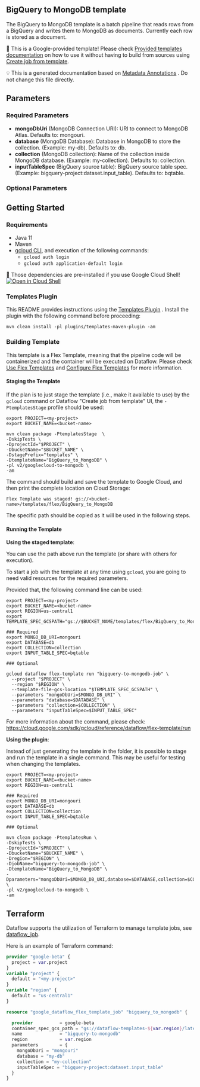 
BigQuery to MongoDB template
---
The BigQuery to MongoDB template is a batch pipeline that reads rows from a
BigQuery and writes them to MongoDB as documents. Currently each row is stored as
a document.


:memo: This is a Google-provided template! Please
check [Provided templates documentation](https://cloud.google.com/dataflow/docs/guides/templates/provided/bigquery-to-mongodb)
on how to use it without having to build from sources using [Create job from template](https://console.cloud.google.com/dataflow/createjob?template=BigQuery_to_MongoDB).

:bulb: This is a generated documentation based
on [Metadata Annotations](https://github.com/GoogleCloudPlatform/DataflowTemplates#metadata-annotations)
. Do not change this file directly.

## Parameters

### Required Parameters

* **mongoDbUri** (MongoDB Connection URI): URI to connect to MongoDB Atlas. Defaults to: mongouri.
* **database** (MongoDB Database): Database in MongoDB to store the collection. (Example: my-db). Defaults to: db.
* **collection** (MongoDB collection): Name of the collection inside MongoDB database. (Example: my-collection). Defaults to: collection.
* **inputTableSpec** (BigQuery source table): BigQuery source table spec. (Example: bigquery-project:dataset.input_table). Defaults to: bqtable.

### Optional Parameters




## Getting Started

### Requirements

* Java 11
* Maven
* [gcloud CLI](https://cloud.google.com/sdk/gcloud), and execution of the
  following commands:
  * `gcloud auth login`
  * `gcloud auth application-default login`

:star2: Those dependencies are pre-installed if you use Google Cloud Shell!
[![Open in Cloud Shell](http://gstatic.com/cloudssh/images/open-btn.svg)](https://console.cloud.google.com/cloudshell/editor?cloudshell_git_repo=https%3A%2F%2Fgithub.com%2FGoogleCloudPlatform%2FDataflowTemplates.git&cloudshell_open_in_editor=v2/googlecloud-to-mongodb/src/main/java/com/google/cloud/teleport/v2/mongodb/templates/BigQueryToMongoDb.java)

### Templates Plugin

This README provides instructions using
the [Templates Plugin](https://github.com/GoogleCloudPlatform/DataflowTemplates#templates-plugin)
. Install the plugin with the following command before proceeding:

```shell
mvn clean install -pl plugins/templates-maven-plugin -am
```

### Building Template

This template is a Flex Template, meaning that the pipeline code will be
containerized and the container will be executed on Dataflow. Please
check [Use Flex Templates](https://cloud.google.com/dataflow/docs/guides/templates/using-flex-templates)
and [Configure Flex Templates](https://cloud.google.com/dataflow/docs/guides/templates/configuring-flex-templates)
for more information.

#### Staging the Template

If the plan is to just stage the template (i.e., make it available to use) by
the `gcloud` command or Dataflow "Create job from template" UI,
the `-PtemplatesStage` profile should be used:

```shell
export PROJECT=<my-project>
export BUCKET_NAME=<bucket-name>

mvn clean package -PtemplatesStage  \
-DskipTests \
-DprojectId="$PROJECT" \
-DbucketName="$BUCKET_NAME" \
-DstagePrefix="templates" \
-DtemplateName="BigQuery_to_MongoDB" \
-pl v2/googlecloud-to-mongodb \
-am
```


The command should build and save the template to Google Cloud, and then print
the complete location on Cloud Storage:

```
Flex Template was staged! gs://<bucket-name>/templates/flex/BigQuery_to_MongoDB
```

The specific path should be copied as it will be used in the following steps.

#### Running the Template

**Using the staged template**:

You can use the path above run the template (or share with others for execution).

To start a job with the template at any time using `gcloud`, you are going to
need valid resources for the required parameters.

Provided that, the following command line can be used:

```shell
export PROJECT=<my-project>
export BUCKET_NAME=<bucket-name>
export REGION=us-central1
export TEMPLATE_SPEC_GCSPATH="gs://$BUCKET_NAME/templates/flex/BigQuery_to_MongoDB"

### Required
export MONGO_DB_URI=mongouri
export DATABASE=db
export COLLECTION=collection
export INPUT_TABLE_SPEC=bqtable

### Optional

gcloud dataflow flex-template run "bigquery-to-mongodb-job" \
  --project "$PROJECT" \
  --region "$REGION" \
  --template-file-gcs-location "$TEMPLATE_SPEC_GCSPATH" \
  --parameters "mongoDbUri=$MONGO_DB_URI" \
  --parameters "database=$DATABASE" \
  --parameters "collection=$COLLECTION" \
  --parameters "inputTableSpec=$INPUT_TABLE_SPEC"
```

For more information about the command, please check:
https://cloud.google.com/sdk/gcloud/reference/dataflow/flex-template/run


**Using the plugin**:

Instead of just generating the template in the folder, it is possible to stage
and run the template in a single command. This may be useful for testing when
changing the templates.

```shell
export PROJECT=<my-project>
export BUCKET_NAME=<bucket-name>
export REGION=us-central1

### Required
export MONGO_DB_URI=mongouri
export DATABASE=db
export COLLECTION=collection
export INPUT_TABLE_SPEC=bqtable

### Optional

mvn clean package -PtemplatesRun \
-DskipTests \
-DprojectId="$PROJECT" \
-DbucketName="$BUCKET_NAME" \
-Dregion="$REGION" \
-DjobName="bigquery-to-mongodb-job" \
-DtemplateName="BigQuery_to_MongoDB" \
-Dparameters="mongoDbUri=$MONGO_DB_URI,database=$DATABASE,collection=$COLLECTION,inputTableSpec=$INPUT_TABLE_SPEC" \
-pl v2/googlecloud-to-mongodb \
-am
```

## Terraform

Dataflow supports the utilization of Terraform to manage template jobs,
see [dataflow_job](https://registry.terraform.io/providers/hashicorp/google/latest/docs/resources/dataflow_job).

Here is an example of Terraform command:


```terraform
provider "google-beta" {
  project = var.project
}
variable "project" {
  default = "<my-project>"
}
variable "region" {
  default = "us-central1"
}

resource "google_dataflow_flex_template_job" "bigquery_to_mongodb" {

  provider          = google-beta
  container_spec_gcs_path = "gs://dataflow-templates-${var.region}/latest/flex/BigQuery_to_MongoDB"
  name              = "bigquery-to-mongodb"
  region            = var.region
  parameters        = {
    mongoDbUri = "mongouri"
    database = "my-db"
    collection = "my-collection"
    inputTableSpec = "bigquery-project:dataset.input_table"
  }
}
```
